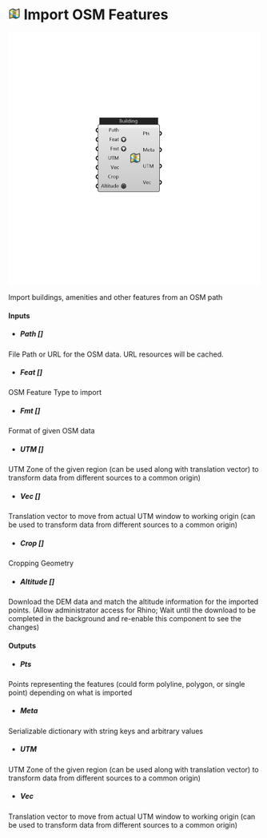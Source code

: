 # ![](../../images/icons/Import_OSM_Features.png) Import OSM Features

![](../../images/components/Import_OSM_Features.png)

Import buildings, amenities and other features from an OSM path

#### Inputs
* ##### Path []
File Path or URL for the OSM data. URL resources will be cached.
* ##### Feat []
OSM Feature Type to import
* ##### Fmt []
Format of given OSM data
* ##### UTM []
UTM Zone of the given region (can be used along with translation vector) to transform data from different sources to a common origin)
* ##### Vec []
Translation vector to move from actual UTM window to working origin (can be used to transform data from different sources to a common origin)
* ##### Crop []
Cropping Geometry
* ##### Altitude []
Download the DEM data and match the altitude information for the imported points. (Allow administrator access for Rhino; Wait until the download to be completed in the background and re-enable this component to see the changes)

#### Outputs
* ##### Pts
Points representing the features (could form polyline, polygon, or single point) depending on what is imported
* ##### Meta
Serializable dictionary with string keys and arbitrary values
* ##### UTM
UTM Zone of the given region (can be used along with translation vector) to transform data from different sources to a common origin)
* ##### Vec
Translation vector to move from actual UTM window to working origin (can be used to transform data from different sources to a common origin)